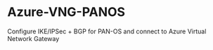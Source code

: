# Azure-VNG-PANOS
Configure IKE/IPSec + BGP for PAN-OS and connect to Azure Virtual Network Gateway
